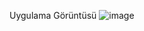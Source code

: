 Uygulama Görüntüsü
![image](https://user-images.githubusercontent.com/78484235/115050928-eebc9300-9ee4-11eb-9ea7-6f3d40804ea7.png)
